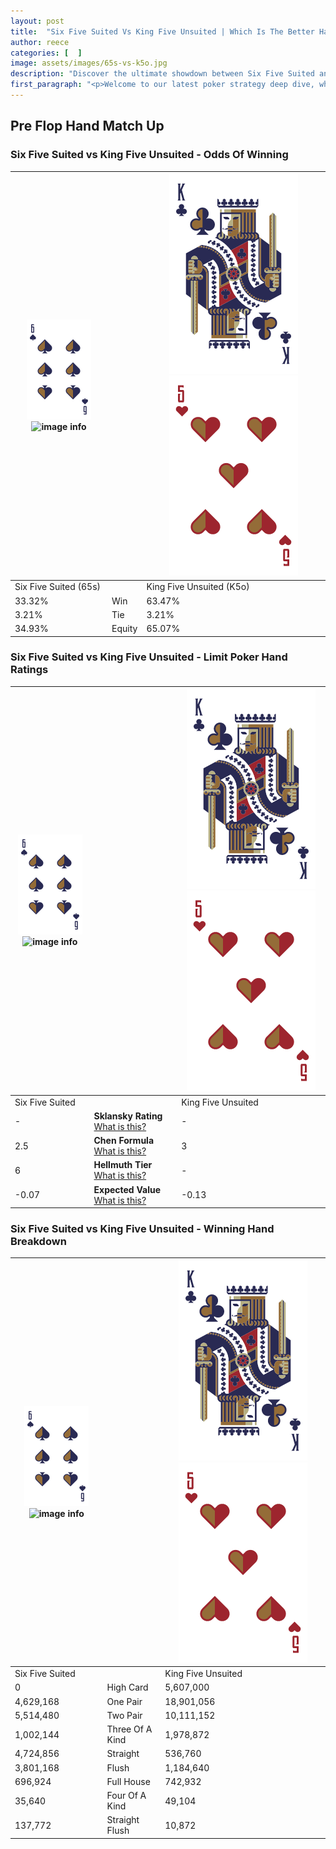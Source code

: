 ```yaml
---
layout: post
title:  "Six Five Suited Vs King Five Unsuited | Which Is The Better Hand In Poker? A Complete Guide"
author: reece
categories: [  ]
image: assets/images/65s-vs-k5o.jpg
description: "Discover the ultimate showdown between Six Five Suited and King Five Unsuited in poker! Uncover the odds, strategies, and scenarios where one hand triumphs over the other. Get ready to up your poker game with this thrilling analysis."
first_paragraph: "<p>Welcome to our latest poker strategy deep dive, where we're pitting two distinct hands against each other in a high-stakes showdown: Six Five Suited vs King Five Unsuited.</p><p>In the dynamic world of poker, every decision counts, and knowing which hand holds the upper hand is key to your success at the table.</p><p>In this article, we'll dissect these two hands, explore the scenarios where one dominates the other, and equip you with the knowledge to make strategic choices that can tip the odds in your favor.</p><p>Get ready to unravel the intriguing dynamics of these poker hands and elevate your game to new heights.</p>"
---
```




[comment]: # (sp0)

## Pre Flop Hand Match Up

<div class="table hand-ratings" markdown="1"> 



### Six Five Suited vs King Five Unsuited - Odds Of Winning


    
| ![image info](assets/images/hand1/6.png) ![image info](assets/images/hand1/5s.png) |  | ![image info](assets/images/hand2/K.png) ![image info](assets/images/hand2/5o.png) |
| -------- | -------- | -------- |
| Six Five Suited (65s) |  | King Five Unsuited (K5o) |
| 33.32% | Win | 63.47% |
| 3.21% | Tie | 3.21% |
| 34.93% | Equity | 65.07% |




[comment]: # (sp1)



### Six Five Suited vs King Five Unsuited - Limit Poker Hand Ratings


    
| ![image info](assets/images/hand1/6.png) ![image info](assets/images/hand1/5s.png) |  | ![image info](assets/images/hand2/K.png) ![image info](assets/images/hand2/5o.png) |
| -------- | -------- | -------- |
| Six Five Suited |  | King Five Unsuited |
| - | **Sklansky Rating** [What is this?](/sklansky-rating-explained) | - |
| 2.5 | **Chen Formula** [What is this?](/chen-formula-explained) | 3 |
| 6 | **Hellmuth Tier** [What is this?](/Hellmuth-tier-explained) | - |
| -0.07 | **Expected Value** [What is this?](/expected-value-explained) | -0.13 |




[comment]: # (sp2)



### Six Five Suited vs King Five Unsuited - Winning Hand Breakdown


    
| ![image info](assets/images/hand1/6.png) ![image info](assets/images/hand1/5s.png) |  | ![image info](assets/images/hand2/K.png) ![image info](assets/images/hand2/5o.png) |
| -------- | -------- | -------- |
| Six Five Suited |  | King Five Unsuited |
| 0 | High Card | 5,607,000 |
| 4,629,168 | One Pair | 18,901,056 |
| 5,514,480 | Two Pair | 10,111,152 |
| 1,002,144 | Three Of A Kind | 1,978,872 |
| 4,724,856 | Straight | 536,760 |
| 3,801,168 | Flush | 1,184,640 |
| 696,924 | Full House | 742,932 |
| 35,640 | Four Of A Kind | 49,104 |
| 137,772 | Straight Flush | 10,872 |




[comment]: # (sp3)



</div>

[comment]: # (sp4)



[comment]: # (sp5)

